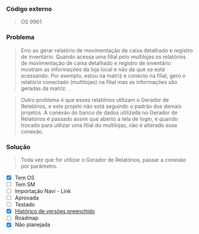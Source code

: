 ### Código externo
> OS 9961

### Problema
> Erro ao gerar relatório de movimentação de caixa detalhado e registro de inventário.
Quando acessa uma filial pelo multilojas os relatórios de movimentação de caixa detalhado e registro de inventário mostram as informações da loja local e não da que se está acessando.
Por exemplo, estou na matriz e conecto na filial, gero o relatório conectado (multilojas) na filial mas as informações são geradas da matriz.

> Outro problema é que esses relatórios utilizam o Gerador de Relatórios, e este projeto não está seguindo o padrão dos demais projetos. A conexão do banco de dados utilizada no Gerador de Relatórios é passado assim que aberto a tela de login, e quando trocado para utilizar uma filial do multilojas, não é alterado essa conexão.

### Solução
> Toda vez que for utilizar o Gerador de Relatórios, passar a conexão por parâmetro.

- [x] Tem OS
- [ ] Tem SM
- [ ] Importação Navi - Link
- [ ] Aprovada
- [ ] Testado
- [x] [Histórico de versões preenchido](https://docs.google.com/spreadsheets/d/1ilGvt5QhkrIqFddupZnBW5gmI18WaOQTIg6CtTcMVbQ/edit#gid=0&range=36:36)
- [ ] Roadmap
- [x] Não planejada
